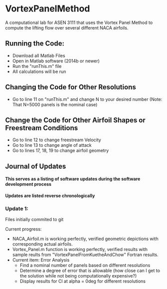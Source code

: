 # VortexPanelMethod
A computational lab for ASEN 3111 that uses the Vortex Panel Method to compute the lifting flow over several different NACA airfoils. 

## Running the Code:
* Download all Matlab Files
* Open in Matlab software (2014b or newer)
* Run the "runThis.m" file
* All calculations will be run

## Changing the Code for Other Resolutions
* Go to line 11 on "runThis.m" and change N to your desired number (Note: That N=5000 panels is the nominal case)

## Change the Code for Other Airfoil Shapes or Freestream Conditions
* Go to line 12 to change freestream Velocity
* Go to line 13 to change angle of attack
* Go to lines 17, 18, 19 to change airfoil geometry

## Journal of Updates
#### This serves as a listing of software updates during the software development process
#### Updates are listed reverse chronologically

### Update 1:
Files initially commited to git

Current progress: 
* NACA_Airfoil.m is working perfectly, verified geometric depictions with corresponding actual airfoils.
* Vortex_Panel.m function is working perfectly, verified results with sample reults from "VortexPanelFromKuetheAndChow" Fortran results.
* Current item: Error Analysis
  * Find a nominal number of panels based on different resolutions
  * Determine a degree of error that is allowable (how close can I get to the solution while not being computationally expensive?)
  * Display results for Cl at alpha = 0deg for different resolutions
